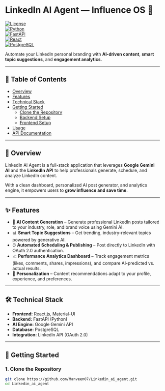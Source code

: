 # LinkedIn AI Agent — Influence OS 🚀  

[![License](https://img.shields.io/github/license/Manveen07/Linkedin_ai_agent)](LICENSE)  
[![Python](https://img.shields.io/badge/Python-3.10+-blue.svg)](https://www.python.org/)  
[![FastAPI](https://img.shields.io/badge/FastAPI-0.110+-teal.svg)](https://fastapi.tiangolo.com/)  
[![React](https://img.shields.io/badge/React-18-blue.svg)](https://react.dev/)  
[![PostgreSQL](https://img.shields.io/badge/PostgreSQL-15+-blue.svg)](https://www.postgresql.org/)  

Automate your LinkedIn personal branding with **AI-driven content**, **smart topic suggestions**, and **engagement analytics**.  

---

## 📑 Table of Contents  
- [Overview](#-overview)  
- [Features](#-features)  
- [Technical Stack](#️-technical-stack)  
- [Getting Started](#-getting-started)  
  - [Clone the Repository](#1-clone-the-repository)  
  - [Backend Setup](#2-backend-setup)  
  - [Frontend Setup](#3-frontend-setup)  
- [Usage](#-usage)  
- [API Documentation](#-api-documentation)  

---

## 📌 Overview  
LinkedIn AI Agent is a full-stack application that leverages **Google Gemini AI** and the **LinkedIn API** to help professionals generate, schedule, and analyze LinkedIn content.  

With a clean dashboard, personalized AI post generator, and analytics engine, it empowers users to **grow influence and save time**.  

---

## ✨ Features  
- 🤖 **AI Content Generation** – Generate professional LinkedIn posts tailored to your industry, role, and brand voice using Gemini AI.  
- 📊 **Smart Topic Suggestions** – Get trending, industry-relevant topics powered by generative AI.  
- ⏰ **Automated Scheduling & Publishing** – Post directly to LinkedIn with OAuth 2.0 authentication.  
- 📈 **Performance Analytics Dashboard** – Track engagement metrics (likes, comments, shares, impressions), and compare AI-predicted vs. actual results.  
- 🎯 **Personalization** – Content recommendations adapt to your profile, experience, and preferences.  

---

## 🛠️ Technical Stack  
- **Frontend:** React.js, Material-UI  
- **Backend:** FastAPI (Python)  
- **AI Engine:** Google Gemini API  
- **Database:** PostgreSQL  
- **Integration:** LinkedIn API (OAuth 2.0)  

---

## 🚀 Getting Started  

### 1. Clone the Repository  
```bash
git clone https://github.com/Manveen07/Linkedin_ai_agent.git
cd Linkedin_ai_agent

